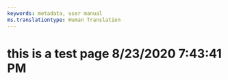 ```yaml
---
keywords: metadata, user manual
ms.translationtype: Human Translation
---
```

# this is a test page 8/23/2020 7:43:41 PM